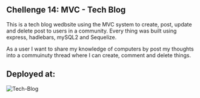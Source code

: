## Chellenge 14: MVC - Tech Blog
This is a tech blog wedbsite using the MVC system to create, post, update and delete post to users in a community. Every thing was built using express, hadlebars, mySQL2 and Sequelize. 

As a user I want to share my knowledge of computers by post my thoughts into a commuinuty thread where I can create, comment and delete things.

## Deployed at:


![Tech-Blog](https://github.com/DakotaK92/Challenge-14-MVC-Tech-Blog/assets/46942706/639aac5b-8864-4726-a1a7-ef4d27d15b5d)
